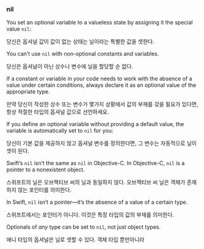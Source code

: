 ### nil

You set an optional variable to a valueless state by assigning it the special value `nil`:

당신은 옵셔널 값이 값이 없는 상태는 닐이라는 특별한 값을 셋한다.



You can’t use `nil` with non-optional constants and variables. 

당신은 옵셔널이 아닌 상수나 변수에 닐을 할당할 순 없다.



If a constant or variable in your code needs to work with the absence of a value under certain conditions, always declare it as an optional value of the appropriate type.

만약 당신이 작성한 상수 또는 변수가 몇가지 상황에서 값의 부재를 갖을 필요가 있다면, 항상 적절한 타입의 옵셔널 값으로 선언하세요.



If you define an optional variable without providing a default value, the variable is automatically set to `nil` for you:

당신이 기본 값을 제공하지 않고  옵셔널 변수를 정의한다면, 그 변수는 자동적으로 닐이 셋이 된다.



Swift’s `nil` isn’t the same as `nil` in Objective-C. In Objective-C, `nil` is a pointer to a nonexistent object. 

스위프트의 닐은 오브젝티브 씨의 닐과 동일하지 않다. 오브젝티브 씨 닐은 객체가 존재하지 않는 포인터를 의미한다.



In Swift, `nil` isn’t a pointer—it’s the absence of a value of a certain type. 

스위프트에서는 포인터가 아니다. 이것은 특정 타입의 값의 부재를 의미한다.



Optionals of *any* type can be set to `nil`, not just object types.

애니 타입의 옵셔널은 닐로 셋할 수 있다. 객체 타입 뿐만아니라







